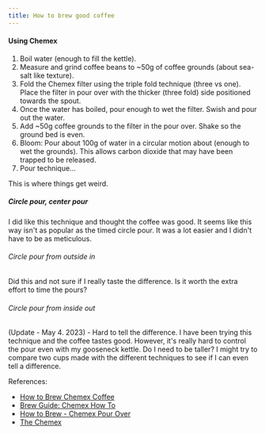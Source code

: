 ```yaml
---
title: How to brew good coffee
---
```


#### Using Chemex
1. Boil water (enough to fill the kettle).
2. Measure and grind coffee beans to ~50g of coffee grounds (about sea-salt like texture).
3. Fold the Chemex filter using the triple fold technique (three vs one). Place the filter in pour over with the thicker (three fold) side positioned towards the spout. 
4. Once the water has boiled, pour enough to wet the filter. Swish and pour out the water. 
5. Add ~50g coffee grounds to the filter in the pour over. Shake so the ground bed is even.
6. Bloom: Pour about 100g of water in a circular motion about (enough to wet the grounds). This allows carbon dioxide that may have been trapped to be released.
7. Pour technique...

This is where things get weird.

##### Circle pour, center pour
I did like this technique and thought the coffee was good. It seems like this way isn't as popular as the timed circle pour. It was a lot easier and I didn't have to be as meticulous.

###### Circle pour from outside in
Did this and not sure if I really taste the difference. Is it worth the extra effort to time the pours?

###### Circle pour from inside out 
(Update - May 4. 2023) - Hard to tell the difference. I have been trying this technique and the coffee tastes good. However, it's really hard to control the pour even with my gooseneck kettle. Do I need to be taller? I might try to compare two cups made with the different techniques to see if I can even tell a difference.


References: 
- [How to Brew Chemex Coffee](https://www.youtube.com/watch?v=JrcH-4wHK9w)
- [Brew Guide: Chemex How To](https://www.youtube.com/watch?v=_7c6_bS7QwQ&t=223s)
- [How to Brew - Chemex Pour Over](https://www.youtube.com/watch?v=A2oipi1dEIw&t=136s)
- [The Chemex](https://www.youtube.com/watch?v=ikt-X5x7yoc)



